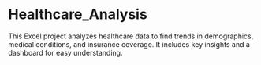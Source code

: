 # Healthcare_Analysis
This Excel project analyzes healthcare data to find trends in demographics, medical conditions, and insurance coverage. It includes key insights and a dashboard for easy understanding.
